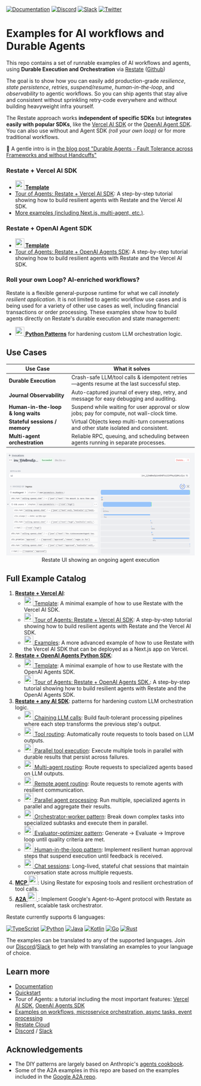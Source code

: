 <!-- markdown-link-check-disable -->
[![Documentation](https://img.shields.io/badge/doc-reference-blue)](https://docs.restate.dev)
[![Discord](https://img.shields.io/discord/1128210118216007792?logo=discord)](https://discord.gg/skW3AZ6uGd)
[![Slack](https://img.shields.io/badge/Slack-4A154B?logo=slack&logoColor=fff)](https://join.slack.com/t/restatecommunity/shared_invite/zt-2v9gl005c-WBpr167o5XJZI1l7HWKImA)
[![Twitter](https://img.shields.io/twitter/follow/restatedev.svg?style=social&label=Follow)](https://x.com/intent/follow?screen_name=restatedev)
<!-- markdown-link-check-enable -->

# Examples for AI workflows and Durable Agents

This repo contains a set of runnable examples of AI workflows and agents, using  **Durable Execution and Orchestration** via [Restate](https://restate.dev/) ([Github](https://restatedev/restate))

The goal is to show how you can easily add production-grade _resilience_, _state persistence_, _retries_, _suspend/resume_, _human-in-the-loop_, and _observability_ to agentic workflows. So you can ship agents that stay alive and consistent without sprinkling retry-code everywhere and without building heavyweight infra yourself.

The Restate approach works **independent of specific SDKs** but **integrates easily with popular SDKs**, like the [Vercel AI SDK](https://ai-sdk.dev/) or the [OpenAI Agent SDK](https://openai.github.io/openai-agents-python/). You can also use without and Agent SDK _(roll your own loop)_ or for more traditional workflows.

📄 A gentle intro is in [the blog post "Durable Agents - Fault Tolerance across Frameworks and without Handcuffs"](https://restate.dev/blog/durable-ai-loops-fault-tolerance-across-frameworks-and-without-handcuffs/)

### Restate + Vercel AI SDK

- **[<img src="https://skillicons.dev/icons?i=ts" width="24" height="24"> Template](vercel-ai/template)**
- [Tour of Agents: Restate + Vercel AI SDK](vercel-ai/tour-of-agents): A step-by-step tutorial showing how to build resilient agents with Restate and the Vercel AI SDK.
- [More examples (including Next.js, multi-agent, etc.)](vercel-ai/examples).

### Restate + OpenAI Agent SDK

- **[<img src="https://skillicons.dev/icons?i=python&theme=light" width="24" height="24"> Template](openai-agents/template)**
- [Tour of Agents: Restate + OpenAI Agents SDK](openai-agents/tour-of-agents): A step-by-step tutorial showing how to build resilient agents with Restate and the Vercel AI SDK.

### Roll your own Loop? AI-enriched workflows?

Restate is a flexible general-purpose runtime for what we call _innately resilient application_. It is not limited to agentic workflow use cases and is being used for a variety of other use cases as well, including financial transactions or order processing. These examples show how to build agents directly on Restate's durable execution and state management:

- **[<img src="https://skillicons.dev/icons?i=python&theme=light" width="24" height="24"> Python Patterns](python-patterns/README.md)** for hardening custom LLM orchestration logic.


## Use Cases

| Use Case                           | What it solves                                                                              |
| ---------------------------------- | ------------------------------------------------------------------------------------------- |
| **Durable Execution**              | Crash-safe LLM/tool calls & idempotent retries—agents resume at the last successful step.   |
| **Journal Observability**          | Auto-captured journal of every step, retry, and message for easy debugging and auditing.    |
| **Human-in-the-loop & long waits** | Suspend while waiting for user approval or slow jobs; pay for compute, not wall-clock time. |
| **Stateful sessions / memory**     | Virtual Objects keep multi-turn conversations and other state isolated and consistent.      |
| **Multi-agent orchestration**      | Reliable RPC, queuing, and scheduling between agents running in separate processes.         |


<p style="text-align: center;">
  <img src="vercel-ai/examples/doc/img/multi_agent_complete.png" alt="OpenAI Agent SDK invocation UI" width="600px"/><br/>
  Restate UI showing an ongoing agent execution
</p>


## Full Example Catalog

1. [**Restate + Vercel AI**](vercel-ai): 
   - [<img src="https://skillicons.dev/icons?i=ts" width="24" height="24"> Template](vercel-ai/template): A minimal example of how to use Restate with the Vercel AI SDK.
   - [<img src="https://skillicons.dev/icons?i=ts" width="24" height="24"> Tour of Agents: Restate + Vercel AI SDK](vercel-ai/tour-of-agents): A step-by-step tutorial showing how to build resilient agents with Restate and the Vercel AI SDK.
   - [<img src="https://skillicons.dev/icons?i=ts" width="24" height="24"> Examples](vercel-ai/examples): A more advanced example of how to use Restate with the Vercel AI SDK that can be deployed as a Next.js app on Vercel.
2. [**Restate + OpenAI Agents Python SDK**](openai-agents): 
   - [<img src="https://skillicons.dev/icons?i=python&theme=light" width="24" height="24"> Template](openai-agents/template): A minimal example of how to use Restate with the OpenAI Agents SDK.
   - [<img src="https://skillicons.dev/icons?i=python&theme=light" width="24" height="24"> Tour of Agents: Restate + OpenAI Agents SDK.](openai-agents/tour-of-agents): A step-by-step tutorial showing how to build resilient agents with Restate and the OpenAI Agents SDK.
2. [**Restate + any AI SDK**](python-patterns): patterns for hardening custom LLM orchestration logic.
   - [<img src="https://skillicons.dev/icons?i=python&theme=light" width="24" height="24"> Chaining LLM calls](python-patterns/app/chaining.py): Build fault-tolerant processing pipelines where each step transforms the previous step's output.
   - [<img src="https://skillicons.dev/icons?i=python&theme=light" width="24" height="24"> Tool routing](python-patterns/app/routing_to_tool.py): Automatically route requests to tools based on LLM outputs.
   - [<img src="https://skillicons.dev/icons?i=python&theme=light" width="24" height="24"> Parallel tool execution](python-patterns/app/parallel_tools.py): Execute multiple tools in parallel with durable results that persist across failures.
   - [<img src="https://skillicons.dev/icons?i=python&theme=light" width="24" height="24"> Multi-agent routing](python-patterns/app/routing_to_agent.py): Route requests to specialized agents based on LLM outputs.
   - [<img src="https://skillicons.dev/icons?i=python&theme=light" width="24" height="24"> Remote agent routing](python-patterns/app/routing_to_remote_agent.py): Route requests to remote agents with resilient communication.
   - [<img src="https://skillicons.dev/icons?i=python&theme=light" width="24" height="24"> Parallel agent processing](python-patterns/app/parallel_agents.py): Run multiple, specialized agents in parallel and aggregate their results.
   - [<img src="https://skillicons.dev/icons?i=python&theme=light" width="24" height="24"> Orchestrator-worker pattern](python-patterns/app/orchestrator_workers.py): Break down complex tasks into specialized subtasks and execute them in parallel.
   - [<img src="https://skillicons.dev/icons?i=python&theme=light" width="24" height="24"> Evaluator-optimizer pattern](python-patterns/app/evaluator_optimizer.py): Generate → Evaluate → Improve loop until quality criteria are met.
   - [<img src="https://skillicons.dev/icons?i=python&theme=light" width="24" height="24"> Human-in-the-loop pattern](python-patterns/app/human_in_the_loop.py): Implement resilient human approval steps that suspend execution until feedback is received.
   - [<img src="https://skillicons.dev/icons?i=python&theme=light" width="24" height="24"> Chat sessions](python-patterns/app/chat.py): Long-lived, stateful chat sessions that maintain conversation state across multiple requests.
3. [**MCP** <img src="https://skillicons.dev/icons?i=ts" width="24" height="24">](mcp): Using Restate for exposing tools and resilient orchestration of tool calls.
4. [**A2A** <img src="https://skillicons.dev/icons?i=python&theme=light" width="24" height="24"> ](a2a): Implement Google's Agent-to-Agent protocol with Restate as resilient, scalable task orchestrator.

Restate currently supports 6 languages:

[![TypeScript](https://skillicons.dev/icons?i=ts)](https://docs.restate.dev/develop/ts/overview)
[![Python](https://skillicons.dev/icons?i=python&theme=light)](https://docs.restate.dev/develop/python/overview)
[![Java](https://skillicons.dev/icons?i=java&theme=light)](https://docs.restate.dev/develop/java/overview)
[![Kotlin](https://skillicons.dev/icons?i=kotlin&theme=light)](https://docs.restate.dev/develop/java/overview)
[![Go](https://skillicons.dev/icons?i=go)](https://docs.restate.dev/develop/go/overview)
[![Rust](https://skillicons.dev/icons?i=rust&theme=light)](https://docs.rs/restate-sdk/latest/restate_sdk/)

The examples can be translated to any of the supported languages. 
Join our [Discord](https://discord.gg/skW3AZ6uGd)/[Slack](https://join.slack.com/t/restatecommunity/shared_invite/zt-2v9gl005c-WBpr167o5XJZI1l7HWKImA) to get help with translating an examples to your language of choice.

## Learn more
- [Documentation](https://docs.restate.dev/)
- [Quickstart](https://docs.restate.dev/get_started/quickstart)
- Tour of Agents: a tutorial including the most important features: [Vercel AI SDK](https://docs.restate.dev/tour/vercel-ai-agents), [OpenAI Agents SDK](https://docs.restate.dev/tour/openai-agents) 
- [Examples on workflows, microservice orchestration, async tasks, event processing](https://github.com/restatedev/examples)
- [Restate Cloud](https://restate.dev/cloud/)
- [Discord](https://discord.gg/skW3AZ6uGd) / [Slack](https://join.slack.com/t/restatecommunity/shared_invite/zt-2v9gl005c-WBpr167o5XJZI1l7HWKImA)

## Acknowledgements

- The DIY patterns are largely based on Anthropic's [agents cookbook](https://github.com/anthropics/anthropic-cookbook/tree/main/patterns/agents).
- Some of the A2A examples in this repo are based on the examples included in the [Google A2A repo](https://github.com/google/A2A/tree/main).
